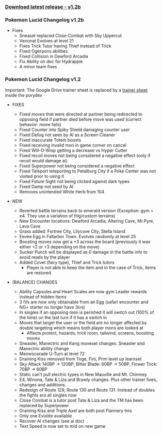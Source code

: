### [Download latest release - v1.2b](https://github.com/pkLucid/Pokemon-Lucid/releases/tag/Version%2F1.2.0)

### Pokemon Lucid Changelog v1.2b

* Fixes 
  * Sneasel replaced Close Combat with Sky Uppercut
  * Venonat Evolves at level 21
  * Fixes Trick Tutor having Thief instead of Trick
  * Fixed Ogerpons abilities
  * Fixed Collision in Dewford Arcadia
  * Fix Ability on doc for Hydrapple
  * A minor team fixes

### Pokemon Lucid Changelog v1.2
Important: The Google Drive trainer sheet is replaced by a [trainer sheet](https://pklucid.github.io/Pokemon-Lucid-Pokedex/src/roxanne_split.html) inside the porydex

* FIXES
  * Fixed moves that were directed at partner being redirected to opposing field if partner died before move was used (correct behavior: move fails)
  * Fixed Counter into Spiky Shield damaging counter user
  * Fixed Defog not seen by AI as a Screen Cleaner
  * Fixed inaccurate Totem boosts
  * Fixed receiving invalid mon in game corner on cancel
  * Fixed Will-O-Wisp getting a decrease vs Hyper Cutter
  * Fixed recoil moves not being considered a negative effect (only if recoil would damage ai)
  * Fixed Superpower not being considered a negative effect
  * Fixed Teleport teleporting to Petalburg City if a Poke Center was not visited prior to using it
  * Fixed Future Sight not being clicked against dark types
  * Fixed Damp not seed by AI
  * Removes unintended White Herb from 104

* NEW
  * Reverted battle terrains back to emerald version (Exception: gym + e4. They use a variation of frlg/custom terrains)
  * New Encounter locations: Dewford Arcadia, Altering Cave, Mr.Pyre, Lava Cave
  * Grass added: Fortree City, Lilycove City, Stella Island
  * Eevee Egg in Fallarbor Town. Evolves randomly at level 25
  * Boosting moves now get a +3 across the board (previously it was either +2 or +3 depending on the move)
  * Sucker Punch will be displayed as 0 damage in the battle info to avoid reads by the player
  * Added Covet (fairy type), Thief and Trick tutors
    * Player is not able to keep the item and in the case of Trick, items are restored

* (BALANCE) CHANGES
  * Ability Capsules and Heart Scales are now gym Leader rewards instead of hidden items
  * 3 IVs are now only obtainable from an Egg (safari encounter and NG+ starter no longer have 3ivs)
  * In singles if an opposing mon is perished it will switch out (100% of the time) on the last turn if it has a switch in
  * Moves that target the user or the field are no longer affected by double targeting which means both player mons are looked at
    * Affects protect, hazards, trick room, tailwind, screens, boosting moves
  * Sneasler, Manectric and Kang moveset changes. Sneasler and Manectric ability change
  * Meowscarade U-Turn at level 72
  * Draining Kiss removed from Toge, Fini, Prim level up learnset
  * Sky Attack 140BP -> 120BP, Bitter Blade: 60BP -> 50BP, Flower Trick: 70BP -> 60BP
  * Static can't pull electric types in New Mauville and Mt. Chimney
  * E4, Winona, Tate & Liza and Brawly changes. Plus other trainer fixes, changes and additions.
  * Redesign of Route 129, Route 130 and Route 131. Instead of doubles the fights ara all singles now
  * Close Combat is a tutor post Tate & Liza and the TM has been replaced by Superpower
  * Draining Kiss and Triple Axel are both post Flannery tms
  * Only one Eviolite available
  * Recover AI changes (see ai doc)
  * Text Speed is now set to mid on new game
